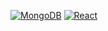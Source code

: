 [![MongoDB](https://img.shields.io/static/v1?logoColor=white&label=&message=mongodb&style=for-the-badge&logo=mongodb&color=47A248)](https://www.mongodb.com/)
[![React](https://img.shields.io/static/v1?logoColor=white&label=&message=react&style=for-the-badge&logo=react&color=0088CC)](https://react.dev/)

